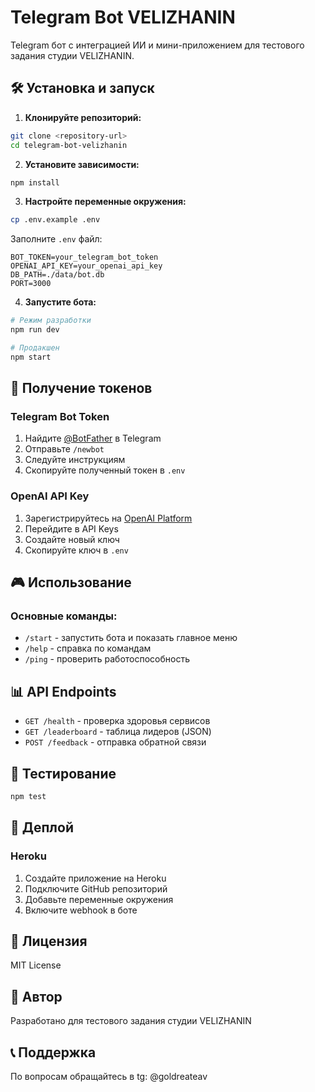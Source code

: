 # Telegram Bot VELIZHANIN

Telegram бот с интеграцией ИИ и мини-приложением для тестового задания студии VELIZHANIN.

## 🛠 Установка и запуск

1. **Клонируйте репозиторий:**
```bash
git clone <repository-url>
cd telegram-bot-velizhanin
```

2. **Установите зависимости:**
```bash
npm install
```

3. **Настройте переменные окружения:**
```bash
cp .env.example .env
```

Заполните `.env` файл:
```env
BOT_TOKEN=your_telegram_bot_token
OPENAI_API_KEY=your_openai_api_key
DB_PATH=./data/bot.db
PORT=3000
```

4. **Запустите бота:**
```bash
# Режим разработки
npm run dev

# Продакшен
npm start
```

## 📱 Получение токенов

### Telegram Bot Token
1. Найдите [@BotFather](https://t.me/BotFather) в Telegram
2. Отправьте `/newbot`
3. Следуйте инструкциям
4. Скопируйте полученный токен в `.env`

### OpenAI API Key
1. Зарегистрируйтесь на [OpenAI Platform](https://platform.openai.com)
2. Перейдите в API Keys
3. Создайте новый ключ
4. Скопируйте ключ в `.env`

## 🎮 Использование

### Основные команды:
- `/start` - запустить бота и показать главное меню
- `/help` - справка по командам
- `/ping` - проверить работоспособность

## 📊 API Endpoints

- `GET /health` - проверка здоровья сервисов
- `GET /leaderboard` - таблица лидеров (JSON)
- `POST /feedback` - отправка обратной связи

## 🧪 Тестирование

```bash
npm test
```

## 🚀 Деплой

### Heroku
1. Создайте приложение на Heroku
2. Подключите GitHub репозиторий
3. Добавьте переменные окружения
4. Включите webhook в боте

## 📝 Лицензия

MIT License

## 👥 Автор

Разработано для тестового задания студии VELIZHANIN

## 📞 Поддержка

По вопросам обращайтесь в tg: @goldreateav

